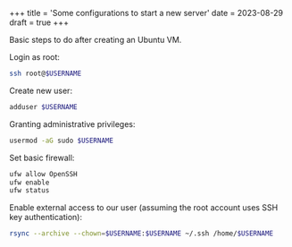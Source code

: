 +++
title = 'Some configurations to start a new server'
date = 2023-08-29
draft = true
+++

Basic steps to do after creating an Ubuntu VM.

Login as root:

```bash
ssh root@$USERNAME
```

Create new user:

```bash
adduser $USERNAME
```

Granting administrative privileges:

```bash
usermod -aG sudo $USERNAME
```

Set basic firewall:

```bash
ufw allow OpenSSH
ufw enable
ufw status
```

Enable external access to our user (assuming the root account uses SSH key authentication):

```bash
rsync --archive --chown=$USERNAME:$USERNAME ~/.ssh /home/$USERNAME
```
